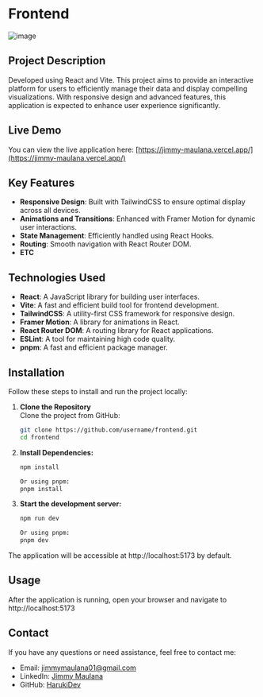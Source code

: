 # Frontend

![image](https://github.com/user-attachments/assets/4a3bdfd1-98a2-4d6f-bca1-4bcfd904593b)


## Project Description

Developed using React and Vite. This project aims to provide an interactive platform for users to efficiently manage their data and display compelling visualizations. With responsive design and advanced features, this application is expected to enhance user experience significantly.

## Live Demo

You can view the live application here: [https://jimmy-maulana.vercel.app/](https://jimmy-maulana.vercel.app/)

## Key Features

- **Responsive Design**: Built with TailwindCSS to ensure optimal display across all devices.
- **Animations and Transitions**: Enhanced with Framer Motion for dynamic user interactions.
- **State Management**: Efficiently handled using React Hooks.
- **Routing**: Smooth navigation with React Router DOM.
- **ETC**

## Technologies Used

- **React**: A JavaScript library for building user interfaces.
- **Vite**: A fast and efficient build tool for frontend development.
- **TailwindCSS**: A utility-first CSS framework for responsive design.
- **Framer Motion**: A library for animations in React.
- **React Router DOM**: A routing library for React applications.
- **ESLint**: A tool for maintaining high code quality.
- **pnpm**: A fast and efficient package manager.

## Installation

Follow these steps to install and run the project locally:

1. **Clone the Repository**  
   Clone the project from GitHub:
   ```bash
   git clone https://github.com/username/frontend.git
   cd frontend

2. **Install Dependencies:**
   ```bash
   npm install
   
   Or using pnpm:
   pnpm install

3. **Start the development server:**
   ```bash
   npm run dev

   Or using pnpm:
   pnpm dev
   
The application will be accessible at http://localhost:5173 by default.
   
## Usage
After the application is running, open your browser and navigate to http://localhost:5173

## Contact
If you have any questions or need assistance, feel free to contact me:

- Email: jimmymaulana01@gmail.com
- LinkedIn: [Jimmy Maulana](https://www.linkedin.com/in/jimmy-maulana-1622b1270/)
- GitHub: [HarukiDev](https://github.com/HarukiDev)
